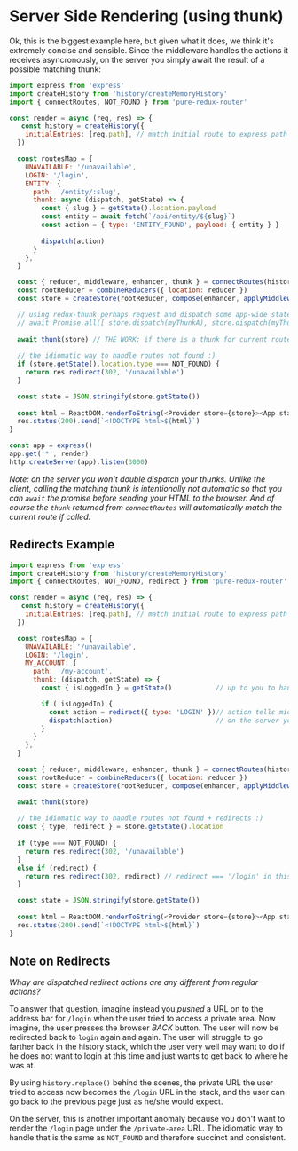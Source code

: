 # Server Side Rendering (using thunk)
Ok, this is the biggest example here, but given what it does, we think it's extremely concise and sensible. Since the middleware handles the actions it receives asyncronously, on the server you simply await the result of a possible matching thunk:
```javascript
import express from 'express'
import createHistory from 'history/createMemoryHistory'
import { connectRoutes, NOT_FOUND } from 'pure-redux-router'

const render = async (req, res) => {
   const history = createHistory({
    initialEntries: [req.path], // match initial route to express path
  })

  const routesMap = {
    UNAVAILABLE: '/unavailable',
    LOGIN: '/login',
    ENTITY: { 
      path: '/entity/:slug',
      thunk: async (dispatch, getState) => {
        const { slug } = getState().location.payload
        const entity = await fetch(`/api/entity/${slug}`)
        const action = { type: 'ENTITY_FOUND', payload: { entity } }
        
        dispatch(action)
      }  
    },
  }

  const { reducer, middleware, enhancer, thunk } = connectRoutes(history, routesMap) // notice `thunk`
  const rootReducer = combineReducers({ location: reducer })
  const store = createStore(rootReducer, compose(enhancer, applyMiddleware(middleware)))

  // using redux-thunk perhaps request and dispatch some app-wide state as well, e.g:
  // await Promise.all([ store.dispatch(myThunkA), store.dispatch(myThunkB) ])
  
  await thunk(store) // THE WORK: if there is a thunk for current route, it will be awaited here
  
  // the idiomatic way to handle routes not found :)
  if (store.getState().location.type === NOT_FOUND) {
    return res.redirect(302, '/unavailable') 
  }

  const state = JSON.stringify(store.getState())
  
  const html = ReactDOM.renderToString(<Provider store={store}><App state={state} /></Provider>)
  res.status(200).send(`<!DOCTYPE html>${html}`)
}

const app = express()
app.get('*', render)
http.createServer(app).listen(3000)
```
*Note: on the server you won't double dispatch your thunks. Unlike the client, calling the matching thunk is intentionally not automatic so that you can `await` the promise before sending your HTML to the browser. And of course the `thunk` returned from `connectRoutes` will automatically match the current route if called.*


## Redirects Example

```javascript
import express from 'express'
import createHistory from 'history/createMemoryHistory'
import { connectRoutes, NOT_FOUND, redirect } from 'pure-redux-router'

const render = async (req, res) => {
   const history = createHistory({
    initialEntries: [req.path], // match initial route to express path
  })

  const routesMap = {
    UNAVAILABLE: '/unavailable',
    LOGIN: '/login',
    MY_ACCOUNT: {
      path: '/my-account',
      thunk: (dispatch, getState) => {
        const { isLoggedIn } = getState()           // up to you to handle via standard redux techniques

        if (!isLoggedIn) {
          const action = redirect({ type: 'LOGIN' })// action tells middleware to use history.replace()
          dispatch(action)                          // on the server you detect a redirect as done below
        }
      }
    },
  }

  const { reducer, middleware, enhancer, thunk } = connectRoutes(history, routesMap) 
  const rootReducer = combineReducers({ location: reducer })
  const store = createStore(rootReducer, compose(enhancer, applyMiddleware(middleware)))

  await thunk(store)
  
  // the idiomatic way to handle routes not found + redirects :)
  const { type, redirect } = store.getState().location
  
  if (type === NOT_FOUND) {
    return res.redirect(302, '/unavailable') 
  }
  else if (redirect) {
    return res.redirect(302, redirect) // redirect === '/login' in this case
  }

  const state = JSON.stringify(store.getState())
  
  const html = ReactDOM.renderToString(<Provider store={store}><App state={state} /></Provider>)
  res.status(200).send(`<!DOCTYPE html>${html}`)
}
```

## Note on Redirects
*Whay are dispatched redirect actions are any different from regular actions?* 

To answer that question, imagine instead
you *pushed* a URL on to the address bar for `/login` when the user tried to access a private area. Now imagine, the user
presses the browser *BACK* button. The user will now be redirected back to `login` again and again. The user will struggle to go farther
back in the history stack, which the user very well may want to do if he does not want to login at this time and 
just wants to get back to where he was at. 

By using `history.replace()` behind the scenes, the private URL the user tried
to access now becomes the `/login` URL in the stack, and the user can go back to the previous page just as he/she would expect.

On the server, this is another important anomaly because you don't want to render the `/login` page under the `/private-area` URL.
The idiomatic way to handle that is the same as `NOT_FOUND` and therefore succinct and consistent. 
